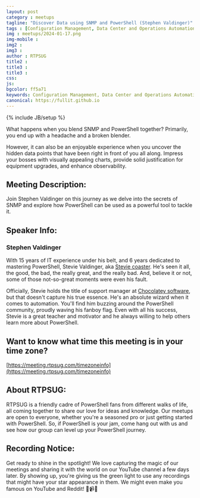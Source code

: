 ```yaml
---
layout: post
category : meetups
tagline: "Discover Data using SNMP and PowerShell (Stephen Valdinger)"
tags : [Configuration Management, Data Center and Operations Automation, PowerShell, Computer Networking, System Administration]
img : meetups/2024-01-17.png
img-mobile : 
img2 : 
img3 : 
author : RTPSUG
title2 : 
title3 : 
title3 : 
css: 
js: 
bgcolor: ff5a71
keywords: Configuration Management, Data Center and Operations Automation, PowerShell, Computer Networking, System Administration
canonical: https://fullit.github.io
---
```

{% include JB/setup %}

What happens when you blend SNMP and PowerShell together? Primarily, you end up with a headache and a broken blender.

However, it can also be an enjoyable experience when you uncover the hidden data points that have been right in front of you all along. Impress your bosses with visually appealing charts, provide solid justification for equipment upgrades, and enhance observability.

<!--more-->

## Meeting Description:

Join Stephen Valdinger on this journey as we delve into the secrets of SNMP and explore how PowerShell can be used as a powerful tool to tackle it.

## Speaker Info:

### Stephen Valdinger

With 15 years of IT experience under his belt, and 6 years dedicated to mastering PowerShell, Stevie Valdinger, aka [Stevie coaster](https://twitter.com/steviecoaster). He's seen it all, the good, the bad, the really great, and the really bad. And, believe it or not, some of those not-so-great moments were even his fault.

Officially, Stevie holds the title of support manager at [Chocolatey software](https://chocolatey.org/), but that doesn't capture his true essence. He's an absolute wizard when it comes to automation. You'll find him buzzing around the PowerShell community, proudly waving his fanboy flag. Even with all his success, Stevie is a great teacher and motivator and he always willing to help others learn more about PowerShell.

## Want to know what time this meeting is in your time zone?

[https://meeting.rtpsug.com/timezoneinfo](https://meeting.rtpsug.com/timezoneinfo)

## About RTPSUG:

RTPSUG is a friendly cadre of PowerShell fans from different walks of life, all coming together to share our love for ideas and knowledge. Our meetups are open to everyone, whether you're a seasoned pro or just getting started with PowerShell. So, if PowerShell is your jam, come hang out with us and see how our group can level up your PowerShell journey.

## Recording Notice:

Get ready to shine in the spotlight! We love capturing the magic of our meetings and sharing it with the world on our YouTube channel a few days later. By showing up, you're giving us the green light to use any recordings that might have your star appearance in them. We might even make you famous on YouTube and Reddit!
🌟📹😄
